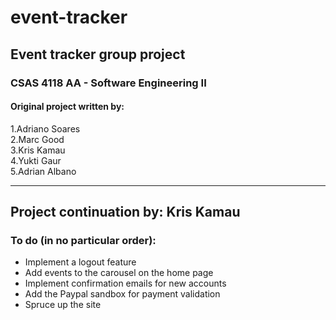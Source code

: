 # event-tracker
## Event tracker group project

### CSAS 4118 AA - Software Engineering II

#### Original project written by:

1.Adriano Soares  
2.Marc Good  
3.Kris Kamau  
4.Yukti Gaur  
5.Adrian Albano    

-----

## Project continuation by: Kris Kamau

### To do (in no particular order):

  * Implement a logout feature
  * Add events to the carousel on the home page
  * Implement confirmation emails for new accounts
  * Add the Paypal sandbox for payment validation
  * Spruce up the site
